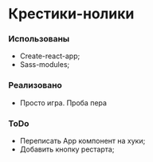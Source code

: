# Крестики-нолики

### Использованы

- Create-react-app;
- Sass-modules;

### Реализовано

- Просто игра. Проба пера

### ToDo

- Переписать App компонент на хуки;
- Добавить кнопку рестарта;
